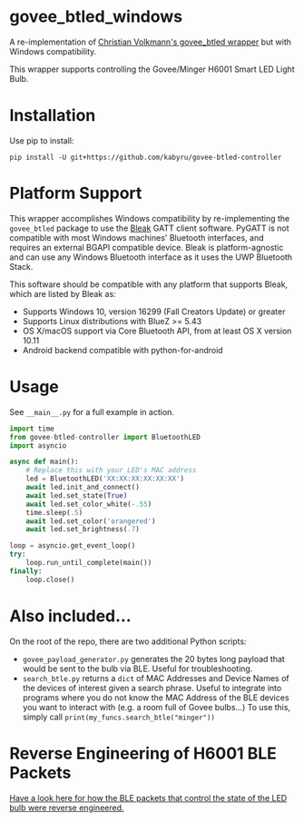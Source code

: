 # govee_btled_windows
A re-implementation of [Christian Volkmann's govee_btled wrapper](https://github.com/chvolkmann/govee_btled) but with Windows compatibility.

This wrapper supports controlling the Govee/Minger H6001 Smart LED Light Bulb.

# Installation
Use pip to install:
```
pip install -U git+https://github.com/kabyru/govee-btled-controller
```

# Platform Support
This wrapper accomplishes Windows compatibility by re-implementing the ```govee_btled``` package to use the [Bleak](https://github.com/hbldh/bleak) GATT client software. PyGATT is not compatible with most Windows machines' Bluetooth interfaces, and requires an external BGAPI compatible device. Bleak is platform-agnostic and can use any Windows Bluetooth interface as it uses the UWP Bluetooth Stack.

This software should be compatible with any platform that supports Bleak, which are listed by Bleak as:
* Supports Windows 10, version 16299 (Fall Creators Update) or greater
* Supports Linux distributions with BlueZ >= 5.43
* OS X/macOS support via Core Bluetooth API, from at least OS X version 10.11
* Android backend compatible with python-for-android

# Usage
See `__main__.py` for a full example in action.

```python
import time
from govee-btled-controller import BluetoothLED
import asyncio

async def main():
    # Replace this with your LED's MAC address
    led = BluetoothLED('XX:XX:XX:XX:XX:XX')
    await led.init_and_connect()
    await led.set_state(True)
    await led.set_color_white(-.55)
    time.sleep(.5)
    await led.set_color('orangered')
    await led.set_brightness(.7)

loop = asyncio.get_event_loop()
try:
    loop.run_until_complete(main())
finally:
    loop.close()
```

# Also included...
On the root of the repo, there are two additional Python scripts:
* ```govee_payload_generator.py``` generates the 20 bytes long payload that would be sent to the bulb via BLE. Useful for troubleshooting.
* ```search_btle.py``` returns a ```dict``` of MAC Addresses and Device Names of the devices of interest given a search phrase. Useful to integrate into programs where you do not know the MAC Address of the BLE devices you want to interact with (e.g. a room full of Govee bulbs...) To use this, simply call ```print(my_funcs.search_btle("minger"))```

# Reverse Engineering of H6001 BLE Packets
[Have a look here for how the BLE packets that control the state of the LED bulb were reverse engineered. ](https://github.com/egold555/Govee-Reverse-Engineering/blob/master/Products/H6127.md)
